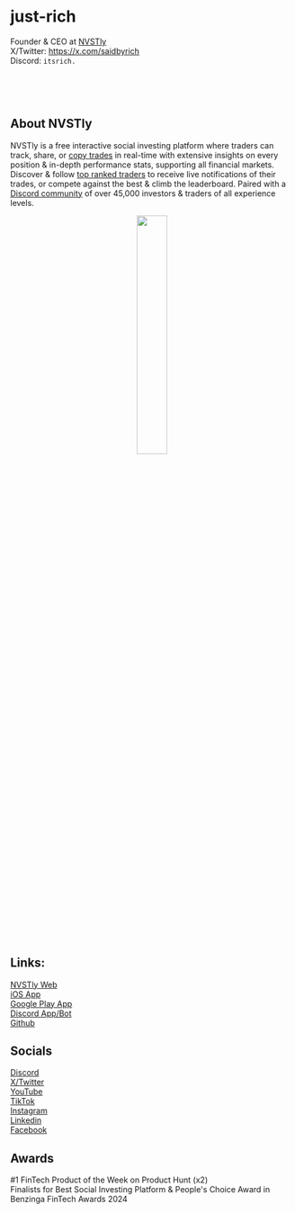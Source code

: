 # just-rich

Founder & CEO at [NVSTly](https://nvstly.com)  
X/Twitter: https://x.com/saidbyrich  
Discord: `itsrich.`

&nbsp;

&nbsp;

## About NVSTly

NVSTly is a free interactive social investing platform where traders can track, share, or [copy trades](https://nvstly.com/trades) in real-time with extensive insights on every position & in-depth performance stats, supporting all financial markets. Discover & follow [top ranked traders](https://nvstly.com/ranks) to receive live notifications of their trades, or compete against the best & climb the leaderboard. Paired with a [Discord community](https://nvstly.com/go/discord) of over 45,000 investors & traders of all experience levels.  

<p align="center" width="100%">
    <img width="33%" src="https://cdn.nvstly.com/static/banner_clear.png">
</p>

## Links:
[NVSTly Web](https://nvstly.com)  
[iOS App](https://nvstly.com/go/ios)  
[Google Play App](https://nvstly.com/go/android)  
[Discord App/Bot](https://nvstly.com/go/bot)  
[Github](https://github.com/nvstly)

## Socials
[Discord](https://nvstly.com/go/discord)  
[X/Twitter](https://nvstly.com/go/x)  
[YouTube](https://nvstly.com/go/youtube)  
[TikTok](https://nvstly.com/go/tiktok)  
[Instagram](https://nvstly.com/go/instagram)  
[Linkedin](https://nvstly.com/go/linkedin)  
[Facebook](https://nvstly.com/go/)

## Awards
#1 FinTech Product of the Week on Product Hunt (x2)  
Finalists for Best Social Investing Platform & People's Choice Award in Benzinga FinTech Awards 2024
